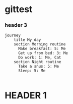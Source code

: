 # gittest

### header 3


```mermaid
journey
    title My day
    section Morning routine
      Make breakfast: 5: Me
      Get up from bed: 3: Me
      Do work: 1: Me, Cat
    section Night routine
      Take a snus: 5: Me
      Sleep: 5: Me
      

```

# HEADER 1 

